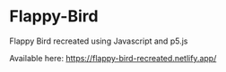 # Flappy-Bird
Flappy Bird recreated using Javascript and p5.js

Available here: https://flappy-bird-recreated.netlify.app/
